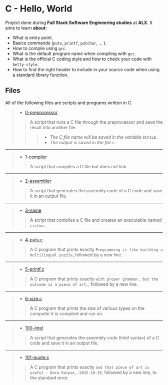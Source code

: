 # C - Hello, World

Project done during **Full Stack Software Engineering studies** at **ALX**. It aims to learn __about:__

* What is entry point.
* Basics commands (`puts`, `printf`, `putchar`, ... ).
* How to compile using `gcc`.
* What is the default program name when compiling with `gcc`.
* What is the official C coding style and how to check your code with `betty-style`.
* How to find the right header to include in your source code when using a standard library function.

## Files
All of the following files are scripts and programs written in C.



> * [0-preprocessor](https://github.com/Moh-A-Mahdi/alx-low_level_programming/blob/master/0x00-hello_world/0-preprocessor)
> > A script that runs a C file through the preprocessor and save the result into another file.
>>> - _The C file name will be saved in the variable_ `$CFILE`.
>>> - _The output is saved in the file_ `c`.
------------------
> * [1-compiler](https://github.com/Moh-A-Mahdi/alx-low_level_programming/blob/master/0x00-hello_world/1-compiler)
> > A script that compiles a C file but does not link.
------------------
> * [2-assembler](https://github.com/Moh-A-Mahdi/alx-low_level_programming/blob/master/0x00-hello_world/2-assembler)
> > A script that generates the assembly code of a C code and save it in an output file.
------------------
> * [3-name](https://github.com/Moh-A-Mahdi/alx-low_level_programming/blob/master/0x00-hello_world/3-name)
> > A script that compiles a C file and creates an executable named `cisfun`.
------------------
> * [4-puts.c](https://github.com/Moh-A-Mahdi/alx-low_level_programming/blob/master/0x00-hello_world/4-puts.c)
> > A C program that prints exactly `Programming is like building a multilingual puzzle`, followed by a new line.
------------------
> * [5-printf.c](https://github.com/Moh-A-Mahdi/alx-low_level_programming/blob/master/0x00-hello_world/5-printf.c)
> > A C program that prints exactly `with proper grammar, but the outcome is a piece of art,`, followed by a new line.
------------------
> * [6-size.c](https://github.com/Moh-A-Mahdi/alx-low_level_programming/blob/master/0x00-hello_world/6-size.c)
> > A C program that prints the size of various types on the computer it is compiled and run on.
------------------
> * [100-intel](https://github.com/Moh-A-Mahdi/alx-low_level_programming/blob/master/0x00-hello_world/100-inte)
> > A script that generates the assembly code (Intel syntax) of a C code and save it in an output file.
------------------
> * [101-quote.c](https://github.com/Moh-A-Mahdi/alx-low_level_programming/blob/master/0x00-hello_world/101-quote.c)
> > A C program that prints exactly `and that piece of art is useful - Dora Korpar, 2015-10-19`, followed by a new line, to the standard error.
